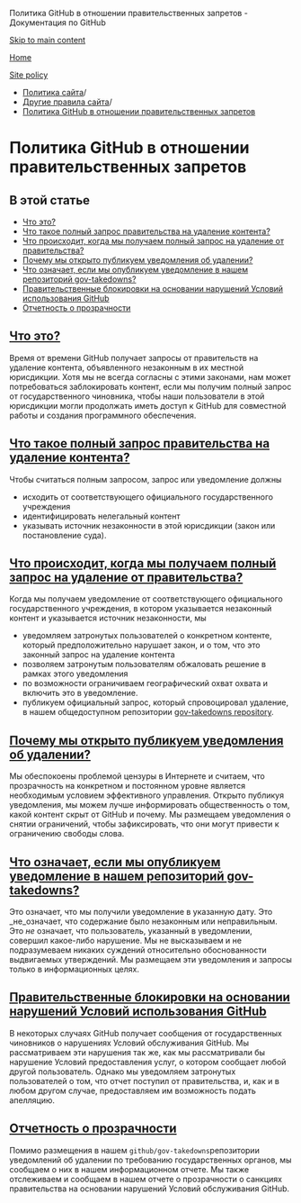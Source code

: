 Политика GitHub в отношении правительственных запретов - Документация по GitHub

[Skip to main content](#main-content)

[Home](/ru)

[Site policy](/ru/site-policy)

* [Политика сайта](/ru/site-policy)/
* [Другие правила сайта](/ru/site-policy/other-site-policies)/
* [Политика GitHub в отношении правительственных запретов](/ru/site-policy/other-site-policies/github-government-takedown-policy)

Политика GitHub в отношении правительственных запретов
==========

В этой статье
----------

* [Что это?](#what-is-this)
* [Что такое полный запрос правительства на удаление контента?](#what-is-a-complete-government-takedown-request)
* [Что происходит, когда мы получаем полный запрос на удаление от правительства?](#what-happens-when-we-receive-a-complete-takedown-request-from-a-government)
* [Почему мы открыто публикуем уведомления об удалении?](#why-do-we-publicly-post-takedown-notices)
* [Что означает, если мы опубликуем уведомление в нашем репозиторий gov-takedowns?](#what-does-it-mean-if-we-post-a-notice-in-our-gov-takedowns-repository)
* [Правительственные блокировки на основании нарушений Условий использования GitHub](#government-takedowns-based-on-violations-of-githubs-terms-of-service)
* [Отчетность о прозрачности](#transparency-reporting)

[Что это?](#what-is-this)
----------

Время от времени GitHub получает запросы от правительств на удаление контента, объявленного незаконным в их местной юрисдикции. Хотя мы не всегда согласны с этими законами, нам может потребоваться заблокировать контент, если мы получим полный запрос от государственного чиновника, чтобы наши пользователи в этой юрисдикции могли продолжать иметь доступ к GitHub для совместной работы и создания программного обеспечения.

[Что такое полный запрос правительства на удаление контента?](#what-is-a-complete-government-takedown-request)
----------

Чтобы считаться полным запросом, запрос или уведомление должны

* исходить от соответствующего официального государственного учреждения
* идентифицировать нелегальный контент
* указывать источник незаконности в этой юрисдикции (закон или постановление суда).

[Что происходит, когда мы получаем полный запрос на удаление от правительства?](#what-happens-when-we-receive-a-complete-takedown-request-from-a-government)
----------

Когда мы получаем уведомление от соответствующего официального государственного учреждения, в котором указывается незаконный контент и указывается источник незаконности, мы

* уведомляем затронутых пользователей о конкретном контенте, который предположительно нарушает закон, и о том, что это законный запрос на удаление контента
* позволяем затронутым пользователям обжаловать решение в рамках этого уведомления
* по возможности ограничиваем географический охват охвата и включить это в уведомление.
* публикуем официальный запрос, который спровоцировал удаление, в нашем общедоступном репозитории [gov-takedowns repository](https://github.com/github/gov-takedowns).

[Почему мы открыто публикуем уведомления об удалении?](#why-do-we-publicly-post-takedown-notices)
----------

Мы обеспокоены проблемой цензуры в Интернете и считаем, что прозрачность на конкретном и постоянном уровне является необходимым условием эффективного управления. Открыто публикуя уведомления, мы можем лучше информировать общественность о том, какой контент скрыт от GitHub и почему. Мы размещаем уведомления о снятии ограничений, чтобы зафиксировать, что они могут привести к ограничению свободы слова.

[Что означает, если мы опубликуем уведомление в нашем репозиторий gov-takedowns?](#what-does-it-mean-if-we-post-a-notice-in-our-gov-takedowns-repository)
----------

Это означает, что мы получили уведомление в указанную дату. Это \_не\_означает, что содержание было незаконным или неправильным. Это *не* означает, что пользователь, указанный в уведомлении, совершил какое-либо нарушение. Мы не высказываем и не подразумеваем никаких суждений относительно обоснованности выдвигаемых утверждений. Мы размещаем эти уведомления и запросы только в информационных целях.

[Правительственные блокировки на основании нарушений Условий использования GitHub](#government-takedowns-based-on-violations-of-githubs-terms-of-service)
----------

В некоторых случаях GitHub получает сообщения от государственных чиновников о нарушениях Условий обслуживания GitHub. Мы рассматриваем эти нарушения так же, как мы рассматривали бы нарушение Условий предоставления услуг, о котором сообщает любой другой пользователь. Однако мы уведомляем затронутых пользователей о том, что отчет поступил от правительства, и, как и в любом другом случае, предоставляем им возможность подать апелляцию.

[Отчетность о прозрачности](#transparency-reporting)
----------

Помимо размещения в нашем `github/gov-takedowns`репозитории уведомлений об удалении по требованию государственных органов, мы сообщаем о них в нашем информационном отчете. Мы также отслеживаем и сообщаем в нашем отчете о прозрачности о санкциях правительства на основании нарушений Условий обслуживания GitHub.
